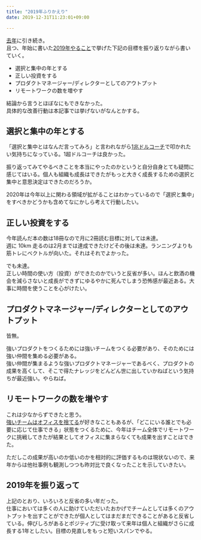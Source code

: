 ```yaml
---
title: "2019年ふりかえり"
date: 2019-12-31T11:23:01+09:00

---
```


[去年](https://shirokuro331.me/posts/remenber2018/)に引き続き。  
且つ、年始に書いた[2019年やること](https://shirokuro331.me/posts/hello2019/)で挙げた下記の目標を振り返りながら書いていく。

- 選択と集中の年とする
- 正しい投資をする
- プロダクトマネージャー/ディレクターとしてのアウトプット
- リモートワークの数を増やす

結論から言うとほぼなにもできなかった。  
具体的な改善行動は本記事では挙げないがなんとかする。

## 選択と集中の年とする

「選択と集中とはなんだ言ってみろ」と言われながら[1兆ドルコーチ](https://www.amazon.co.jp/1%E5%85%86%E3%83%89%E3%83%AB%E3%82%B3%E3%83%BC%E3%83%81-%E3%82%B7%E3%83%AA%E3%82%B3%E3%83%B3%E3%83%90%E3%83%AC%E3%83%BC%E3%81%AE%E3%83%AC%E3%82%B8%E3%82%A7%E3%83%B3%E3%83%89-%E3%83%93%E3%83%AB%E3%83%BB%E3%82%AD%E3%83%A3%E3%83%B3%E3%83%99%E3%83%AB%E3%81%AE%E6%88%90%E5%8A%9F%E3%81%AE%E6%95%99%E3%81%88-%E3%82%A8%E3%83%AA%E3%83%83%E3%82%AF%E3%83%BB%E3%82%B7%E3%83%A5%E3%83%9F%E3%83%83%E3%83%88/dp/4478107246)で叩かれたい気持ちになっている。1超ドルコーチは良かった。

振り返ってみてやるべきことを本当にやったのかというと自分自身とても疑問に感じてはいる。個人も組織も成長はできたがもっと大きく成長するための選択と集中と意思決定はできたのだろうか。

2020年は今年以上に関わる領域が拡がることはわかっているので「選択と集中」をすべきかどうかも含めてなにかしら考えて行動したい。  

## 正しい投資をする

今年読んだ本の数は18冊なので月に2冊読む目標に対しては未達。  
週に 10km 走るのは2月までは達成できたけどその後は未達。ランニングよりも筋トレにベクトルが向いた。それはそれでよかった。

でも未達。  
正しい時間の使い方（投資）ができたのかでいうと反省が多い。ほんと飲酒の機会を減らさないと成長ができずにゆるやかに死んでしまう恐怖感が最近ある。大事に時間を使うことを心がけたい。

## プロダクトマネージャー/ディレクターとしてのアウトプット

皆無。  

強いプロダクトをつくるためには強いチームをつくる必要があり、そのためには強い仲間を集める必要がある。  
強い仲間が集まるような強いプロダクトマネージャーであるべく、プロダクトの成果を高くして、そこで得たナレッジをどんどん世に出していかねばという気持ちが最近強い。やらねば。

## リモートワークの数を増やす

これは少なからずできたと思う。  
[強いチームはオフィスを捨てる](https://www.amazon.co.jp/%E5%BC%B7%E3%81%84%E3%83%81%E3%83%BC%E3%83%A0%E3%81%AF%E3%82%AA%E3%83%95%E3%82%A3%E3%82%B9%E3%82%92%E6%8D%A8%E3%81%A6%E3%82%8B-%E3%82%B8%E3%82%A7%E3%82%A4%E3%82%BD%E3%83%B3-%E3%83%95%E3%83%AA%E3%83%BC%E3%83%89-ebook/dp/B00JFLJ13W/ref=tmm_kin_swatch_0?_encoding=UTF8&qid=&sr=)が好きなこともあるが、「どこにいる誰とでも必要に応じて仕事できる」状態をつくるために、今年はチーム全体でリモートワークに挑戦してきたが結果としてオフィスに集まらなくても成果を出すことはできた。

ただしこの成果が高いのか低いのかを相対的に評価するものは現状ないので、来年からは他社事例も観測しつつも昨対比で良くなったことを示していきたい。

## 2019年を振り返って
上記のとおり、いろいろと反省の多い年だった。  
仕事においては多くの人に助けていただいたおかげでチームとしては多くのアウトプットを出すことができたが個人としてはまだまだできることがあると反省している。伸びしろがあるとポジティブに受け取って来年は個人と組織がさらに成長する1年としたい。目標の見直しをもっと短いスパンでやる。


